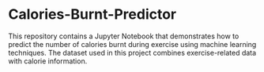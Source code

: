 # Calories-Burnt-Predictor
This repository contains a Jupyter Notebook that demonstrates how to predict the number of calories burnt during exercise using machine learning techniques. The dataset used in this project combines exercise-related data with calorie information.
